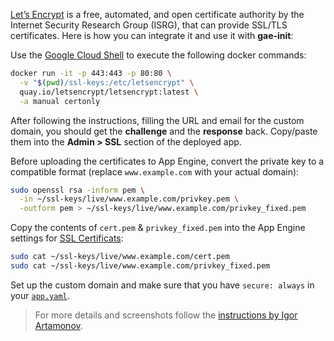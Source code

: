 [Let’s Encrypt](https://letsencrypt.org/) is a free, automated, and open
certificate authority by the Internet Security Research Group (ISRG), that can
provide SSL/TLS certificates. Here is how you can integrate it and use it with
**gae-init**:

Use the [Google Cloud Shell](https://cloud.google.com/cloud-shell/docs/) to
execute the following docker commands:

```bash
docker run -it -p 443:443 -p 80:80 \
  -v "$(pwd)/ssl-keys:/etc/letsencrypt" \
  quay.io/letsencrypt/letsencrypt:latest \
  -a manual certonly
```

After following the instructions, filling the URL and email for the custom
domain, you should get the **challenge** and the **response** back.
Copy/paste them into the **Admin > SSL** section of the deployed app.

Before uploading the certificates to App Engine, convert the private key
to a compatible format (replace `www.example.com` with your actual domain):

```bash
sudo openssl rsa -inform pem \
  -in ~/ssl-keys/live/www.example.com/privkey.pem \
  -outform pem > ~/ssl-keys/live/www.example.com/privkey_fixed.pem
```

Copy the contents of `cert.pem` & `privkey_fixed.pem` into the App Engine
settings for
[SSL Certificats](https://console.developers.google.com/appengine/settings/certificates):

```bash
sudo cat ~/ssl-keys/live/www.example.com/cert.pem
sudo cat ~/ssl-keys/live/www.example.com/privkey_fixed.pem
```

Set up the custom domain and make sure that you have `secure: always` in your
[`app.yaml`](https://github.com/gae-init/gae-init/blob/master/main/app.yaml#L49).

> For more details and screenshots follow the [instructions by Igor
Artamonov](http://igorartamonov.com/2015/12/lets-encrypt-ssl-google-appengine/).

